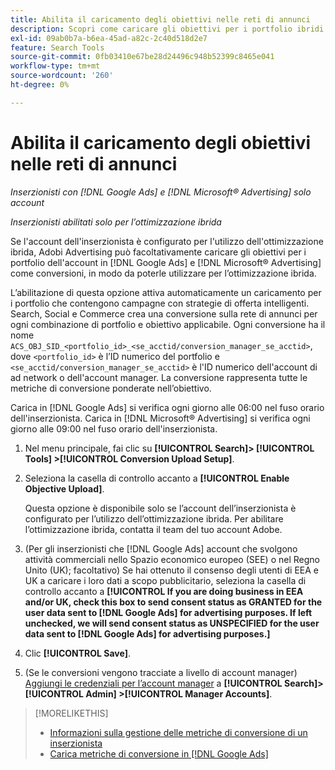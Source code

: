 ```yaml
---
title: Abilita il caricamento degli obiettivi nelle reti di annunci
description: Scopri come caricare gli obiettivi per i portfolio ibridi in [!DNL Google Ads] e [!DNL Microsoft® Advertising].
exl-id: 09ab0b7a-b6ea-45ad-a82c-2c40d518d2e7
feature: Search Tools
source-git-commit: 0fb03410e67be28d24496c948b52399c8465e041
workflow-type: tm+mt
source-wordcount: '260'
ht-degree: 0%

---
```


# Abilita il caricamento degli obiettivi nelle reti di annunci

*Inserzionisti con [!DNL Google Ads] e [!DNL Microsoft® Advertising] solo account*

*Inserzionisti abilitati solo per l’ottimizzazione ibrida*

Se l&#39;account dell&#39;inserzionista è configurato per l&#39;utilizzo dell&#39;ottimizzazione ibrida, Adobi Advertising può facoltativamente caricare gli obiettivi per i portfolio dell&#39;account in [!DNL Google Ads] e [!DNL Microsoft® Advertising] come conversioni, in modo da poterle utilizzare per l’ottimizzazione ibrida.

L’abilitazione di questa opzione attiva automaticamente un caricamento per i portfolio che contengono campagne con strategie di offerta intelligenti. Search, Social e Commerce crea una conversione sulla rete di annunci per ogni combinazione di portfolio e obiettivo applicabile. Ogni conversione ha il nome `ACS_OBJ_SID_<portfolio_id>_<se_acctid/conversion_manager_se_acctid>`, dove `<portfolio_id>` è l’ID numerico del portfolio e `<se_acctid/conversion_manager_se_acctid>` è l&#39;ID numerico dell&#39;account di ad network o dell&#39;account manager. La conversione rappresenta tutte le metriche di conversione ponderate nell’obiettivo.

Carica in [!DNL Google Ads] si verifica ogni giorno alle 06:00 nel fuso orario dell&#39;inserzionista. Carica in [!DNL Microsoft® Advertising] si verifica ogni giorno alle 09:00 nel fuso orario dell&#39;inserzionista.

<!-- Note to self: Conversions tracked by Google Ads and by the Microsoft Advertising universal event tracking (UET) tag aren't re-uploaded to the ad networks. -->

1. Nel menu principale, fai clic su **[!UICONTROL Search]> [!UICONTROL Tools] >[!UICONTROL Conversion Upload Setup]**.

1. Seleziona la casella di controllo accanto a **[!UICONTROL Enable Objective Upload]**.

   Questa opzione è disponibile solo se l’account dell’inserzionista è configurato per l’utilizzo dell’ottimizzazione ibrida. Per abilitare l’ottimizzazione ibrida, contatta il team del tuo account Adobe.

1. (Per gli inserzionisti che [!DNL Google Ads] account che svolgono attività commerciali nello Spazio economico europeo (SEE) o nel Regno Unito (UK); facoltativo) Se hai ottenuto il consenso degli utenti di EEA e UK a caricare i loro dati a scopo pubblicitario, seleziona la casella di controllo accanto a **[!UICONTROL If you are doing business in EEA and/or UK, check this box to send consent status as GRANTED for the user data sent to [!DNL Google Ads] for advertising purposes. If left unchecked, we will send consent status as UNSPECIFIED for the user data sent to [!DNL Google Ads] for advertising purposes.]**

1. Clic **[!UICONTROL Save]**.

1. (Se le conversioni vengono tracciate a livello di account manager) [Aggiungi le credenziali per l’account manager](/help/search-social-commerce/admin/manager-accounts.md) a **[!UICONTROL Search]> [!UICONTROL Admin] >[!UICONTROL Manager Accounts]**.

>[!MORELIKETHIS]
>
>* [Informazioni sulla gestione delle metriche di conversione di un inserzionista](/help/search-social-commerce/admin/conversion-metrics/conversion-metric-about.md)
>* [Carica metriche di conversione in [!DNL Google Ads]](conversion-metrics-upload-to-google.md)
